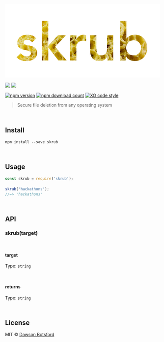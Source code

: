 <p align="center">
  <a><img src="img/logo.png" title="skrub logo"/></a>

  <a href="https://travis-ci.org/dawsonbotsford/skrub"><img src="https://api.travis-ci.org/dawsonbotsford/skrub.svg?branch=master"></a>
  <a href="https://ci.appveyor.com/project/dawsonbotsford/skrub"><img src="http://www.gravatar.com/avatar/5f66f56cae930eb9ab2cd9e62b8285e6"></a>
</p>

[![npm version](https://img.shields.io/npm/v/skrub.svg)](https://www.npmjs.com/package/skrub)
[![npm download count](http://img.shields.io/npm/dm/skrub.svg?style=flat)](http://npmjs.org/skrub)
[![XO code style](https://img.shields.io/badge/code_style-XO-5ed9c7.svg)](https://github.com/sindresorhus/xo)

> Secure file deletion from any operating system

<br>

## Install

```
npm install --save skrub
```

<br>

## Usage



```js
const skrub = require('skrub');

skrub('hackathons');
//=> 'hackathons'
```
<br>

## API

### skrub(target)

<br>

#### target

Type: `string`

<br>

#### returns

Type: `string`

<br>

## License

MIT © [Dawson Botsford](http://dawsonbotsford.com)
